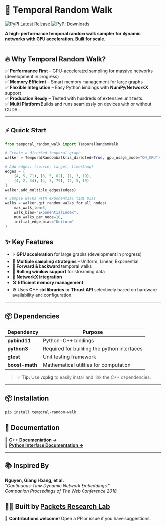# 🚀 Temporal Random Walk

[![PyPI Latest Release](https://img.shields.io/pypi/v/temporal-random-walk.svg)](https://pypi.org/project/temporal-random-walk/)
[![PyPI Downloads](https://img.shields.io/pypi/dm/temporal-random-walk.svg)](https://pypi.org/project/temporal-random-walk/)

**A high-performance temporal random walk sampler for dynamic networks with GPU acceleration. Built for scale.**

---

## 🔥 Why Temporal Random Walk?
✅ **Performance First** – GPU-accelerated sampling for massive networks (development in progress)<br>
✅ **Memory Efficient** – Smart memory management for large graphs  
✅ **Flexible Integration** – Easy Python bindings with **NumPy/NetworkX** support  
✅ **Production Ready** – Tested with hundreds of extensive unit tests.<br>
✅ **Multi Platform** Builds and runs seamlessly on devices with or without CUDA.

---

## ⚡ Quick Start

```python
from temporal_random_walk import TemporalRandomWalk

# Create a directed temporal graph
walker = TemporalRandomWalk(is_directed=True, gpu_usage_mode="ON_CPU")

# Add edges: (source, target, timestamp)
edges = [
    (4, 5, 71), (3, 5, 82), (1, 3, 19),
    (4, 2, 34), (4, 3, 79), (2, 5, 19)
]
walker.add_multiple_edges(edges)

# Sample walks with exponential time bias
walks = walker.get_random_walks_for_all_nodes(
    max_walk_len=5,
    walk_bias="ExponentialIndex",
    num_walks_per_node=10,
    initial_edge_bias="Uniform"
)
```

## ✨ Key Features
- ⚡ **GPU acceleration** for large graphs (development in progress)  
- 🎯 **Multiple sampling strategies** – Uniform, Linear, Exponential
- 🔄 **Forward & backward** temporal walks
- 📡 **Rolling window support** for streaming data
- 🔗 **NetworkX integration**
- 🛠️ **Efficient memory management**
- ⚙️ Uses **C++ std libraries** or **Thrust API** selectively based on hardware availability and configuration. 

---

## 📦 Dependencies

| Dependency     | Purpose                                     |
|---------------|---------------------------------------------|
| **pybind11**  | Python-C++ bindings                         |
| **python3**   | Required for building the python interfaces |
| **gtest**     | Unit testing framework                      |
| **boost-math** | Mathematical utilities for computation      |


> 💡 **Tip:** Use **vcpkg** to easily install and link the C++ dependencies.

---

## 📦 Installation

```sh
pip install temporal-random-walk
```

## 📖 Documentation

📌 **[C++ Documentation →](https://htmlpreview.github.io/?https://github.com/ashfaq1701/temporal-random-walk/blob/master/docs/html/class_temporal_random_walk.html)**<br>
📌 **[Python Interface Documentation →](docs/_temporal_random_walk.md)**

---

## 📚 Inspired By

**Nguyen, Giang Hoang, et al.**  
*"Continuous-Time Dynamic Network Embeddings."*  
*Companion Proceedings of The Web Conference 2018.*

## 👨‍🔬 Built by [Packets Research Lab](https://packets-lab.github.io/)

🚀 **Contributions welcome!** Open a PR or issue if you have suggestions.  

